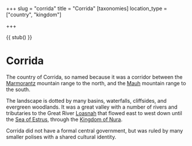 +++
slug = "corrida"
title = "Corrida"
[taxonomies]
location_type = ["country", "kingdom"]

+++

{{ stub() }}
# Corrida

The country of Corrida, so named because it was a corridor between the [Marmorantz](@/locations/marmoranz.md) mountain range to the north, and the [Mauh](@/locations/mauh.md) mountain range to the south.

The landscape is dotted by many basins, waterfalls, cliffsides, and evergreen woodlands. It was a great valley with a number of rivers and tributaries to the Great River [Loasnah](@/locations/loasnah.md) that flowed east to west down until the [Sea of Estrus](@/locations/sea-of-estrus.md), through the [Kingdom of Nura](@/locations/nura.md).

Corrida did not have a formal central government, but was ruled by many smaller polises with a shared cultural identity.
